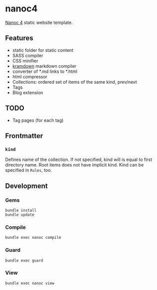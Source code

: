 # nanoc4

[Nanoc 4](https://nanoc.ws/) static website template.

## Features

+ static folder for static content
+ SASS compiler
+ CSS minifier
+ [kramdown](https://kramdown.gettalong.org/) markdown compiler
+ converter of *.md links to *.html
+ html compressor
+ Collections: ordered set of items of the same kind, prev/next
+ Tags
+ Blog extension

## TODO

+ Tag pages (for each tag)

## Frontmatter

### `kind`

Defines name of the collection. If not specified, kind will is equal to first directory name.
Root items does not have implicit kind. Kind can be specified in `Rules`, too.

## Development

### Gems

	bundle install
	bundle update

### Compile

    bundle exec nanoc compile

### Guard

	bundle exec guard

### View

    bundle exec nanoc view

